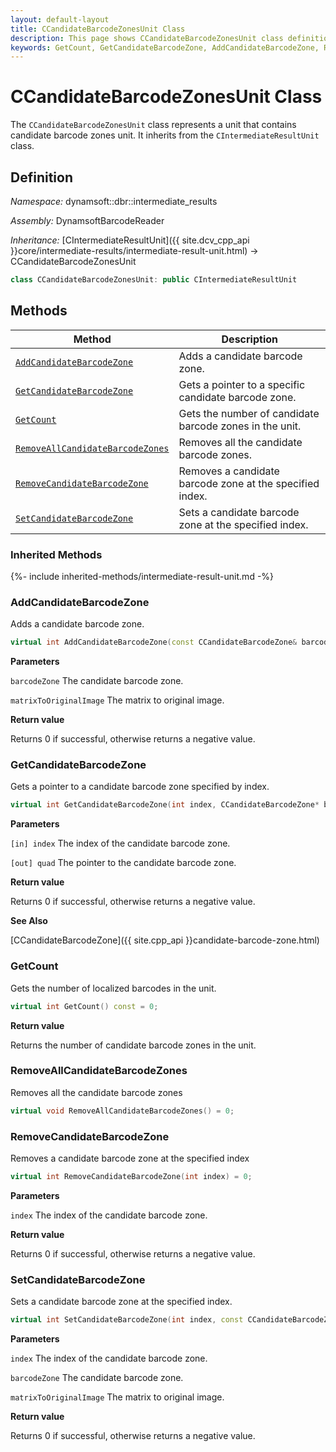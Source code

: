 ```yaml
---
layout: default-layout
title: CCandidateBarcodeZonesUnit Class
description: This page shows CCandidateBarcodeZonesUnit class definition of Dynamsoft Barcode Reader SDK C++ Edition.
keywords: GetCount, GetCandidateBarcodeZone, AddCandidateBarcodeZone, RemoveAllCandidateBarcodeZones, RemoveCandidateBarcodeZone, SetCandidateBarcodeZone, CCandidateBarcodeZonesUnit, api reference
---
```

# CCandidateBarcodeZonesUnit Class

The `CCandidateBarcodeZonesUnit` class represents a unit that contains candidate barcode zones unit. It inherits from the `CIntermediateResultUnit` class.

## Definition

*Namespace:* dynamsoft::dbr::intermediate_results

*Assembly:* DynamsoftBarcodeReader

*Inheritance:* [CIntermediateResultUnit]({{ site.dcv_cpp_api }}core/intermediate-results/intermediate-result-unit.html) -> CCandidateBarcodeZonesUnit

```cpp
class CCandidateBarcodeZonesUnit: public CIntermediateResultUnit
```

## Methods

| Method                            | Description |
|-----------------------------------|-------------|
| [`AddCandidateBarcodeZone`](#addcandidatebarcodezone)           | Adds a candidate barcode zone.|
| [`GetCandidateBarcodeZone`](#getcandidatebarcodezone)           | Gets a pointer to a specific candidate barcode zone.|
| [`GetCount`](#getcount)           | Gets the number of candidate barcode zones in the unit.|
| [`RemoveAllCandidateBarcodeZones`](#removeallcandidatebarcodezones)           | Removes all the candidate barcode zones.|
| [`RemoveCandidateBarcodeZone`](#removecandidatebarcodezone)           | Removes a candidate barcode zone at the specified index.|
| [`SetCandidateBarcodeZone`](#setcandidatebarcodezone)           | Sets a candidate barcode zone at the specified index.|

### Inherited Methods

{%- include inherited-methods/intermediate-result-unit.md -%}

### AddCandidateBarcodeZone

Adds a candidate barcode zone.

```cpp
virtual int AddCandidateBarcodeZone(const CCandidateBarcodeZone& barcodeZone, const double matrixToOriginalImage[9] = IDENTITY_MATRIX) = 0;
```

**Parameters**

`barcodeZone` The candidate barcode zone.

`matrixToOriginalImage` The matrix to original image.

**Return value**

Returns 0 if successful, otherwise returns a negative value.

### GetCandidateBarcodeZone

Gets a pointer to a candidate barcode zone specified by index.

```cpp
virtual int GetCandidateBarcodeZone(int index, CCandidateBarcodeZone* barcodeZone) const = 0;
```

**Parameters**

`[in] index` The index of the candidate barcode zone.

`[out] quad` The pointer to the candidate barcode zone.

**Return value**

Returns 0 if successful, otherwise returns a negative value.

**See Also**

[CCandidateBarcodeZone]({{ site.cpp_api }}candidate-barcode-zone.html)

### GetCount

Gets the number of localized barcodes in the unit.

```cpp
virtual int GetCount() const = 0;
```

**Return value**

Returns the number of candidate barcode zones in the unit.



### RemoveAllCandidateBarcodeZones

Removes all the candidate barcode zones

```cpp
virtual void RemoveAllCandidateBarcodeZones() = 0;
```

### RemoveCandidateBarcodeZone

Removes a candidate barcode zone at the specified index

```cpp
virtual int RemoveCandidateBarcodeZone(int index) = 0;
```

**Parameters**

`index` The index of the candidate barcode zone.

**Return value**

Returns 0 if successful, otherwise returns a negative value.

### SetCandidateBarcodeZone

Sets a candidate barcode zone at the specified index.

```cpp
virtual int SetCandidateBarcodeZone(int index, const CCandidateBarcodeZone& barcodeZone, const double matrixToOriginalImage[9] = IDENTITY_MATRIX) = 0;
```

**Parameters**

`index` The index of the candidate barcode zone.

`barcodeZone` The candidate barcode zone.

`matrixToOriginalImage` The matrix to original image.

**Return value**

Returns 0 if successful, otherwise returns a negative value.
